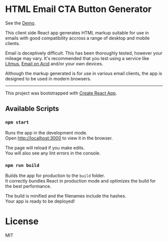 HTML Email CTA Button Generator
===============================

See the [Demo](https://sparkalow.github.io/email-cta-generator/).

This client side React app generates HTML markup suitable for use in emails with good compatibility accross a range of desktop and mobile clients.

Email is deceptively difficult. This has been thoroughly tested, however your mileage may vary. It's recommended that you test using a service like [Litmus](http://litmus.com), [Email on Acid](https://www.emailonacid.com/) and/or your own devices.

Although the markup generated is for use in various email clients, the app is designed to be used in modern browsers.

-----------------------------
             
                 
This project was bootstrapped with [Create React App](https://github.com/facebookincubator/create-react-app).

 

## Available Scripts

### `npm start`

Runs the app in the development mode.<br>
Open [http://localhost:3000](http://localhost:3000) to view it in the browser.

The page will reload if you make edits.<br>
You will also see any lint errors in the console.

### `npm run build`

Builds the app for production to the `build` folder.<br>
It correctly bundles React in production mode and optimizes the build for the best performance.

The build is minified and the filenames include the hashes.<br>
Your app is ready to be deployed!



# License

MIT

